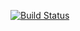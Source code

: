 [![Build Status](https://travis-ci.org/suomja1/insta.svg?branch=master)](https://travis-ci.org/suomja1/insta)
